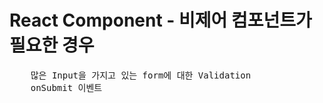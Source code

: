 # React Component - 비제어 컴포넌트가 필요한 경우

<pre>
    많은 Input을 가지고 있는 form에 대한 Validation
    onSubmit 이벤트
</pre>